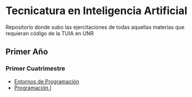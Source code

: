 # Tecnicatura en Inteligencia Artificial

Repositorio donde subo las ejercitaciones de todas aquellas materias que requieran código de la TUIA en UNR

## Primer Año
### Primer Cuatrimestre
* [Entornos de Programación](https://github.com/jqnag8/TUIA/tree/main/Primer%20a%C3%B1o/Entorno%20de%20Programaci%C3%B3n)
* [Programación I](https://github.com/jqnag8/TUIA/tree/main/Primer%20a%C3%B1o/Programaci%C3%B3n%20I)
